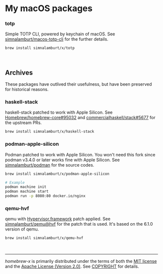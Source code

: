 My macOS packages
========
### totp
Simple TOTP CLI, powered by keychain of macOS. See [simnalamburt/macos-totp-cli](https://github.com/simnalamburt/macos-totp-cli) for the further details.
```bash
brew install simnalamburt/x/totp
```

&nbsp;

Archives
--------
These packages have outlived their usefulness, but have been preserved for historical reasons.

### haskell-stack
haskell-stack patched to work with Apple Silicon. See [Homebrew/homebrew-core#95032](https://github.com/Homebrew/homebrew-core/pull/95032) and [commercialhaskell/stack#5677](https://github.com/commercialhaskell/stack/pull/5677) for the upstream PRs.
```bash
brew install simnalamburt/x/haskell-stack
```

### podman-apple-silicon
Podman patched to work with Apple Silicon. You won't need this fork since podman v3.4.0 or later works fine with Apple Silicon. See [simnalamburt/podman](https://github.com/simnalamburt/podman) for the source codes.
```bash
brew install simnalamburt/x/podman-apple-silicon

# Example
podman machine init
podman machine start
podman run -p 8080:80 docker.io/nginx
```

### qemu-hvf
qemu with [Hypervisor.framework](https://developer.apple.com/documentation/hypervisor) patch applied. See [simnalamburt/qemu@hvf](https://github.com/simnalamburt/qemu/tree/hvf) for the patch that is used. It's based on the 6.1.0 version of qemu.
```bash
brew install simnalamburt/x/qemu-hvf
```

&nbsp;

--------
*homebrew-x* is primarily distributed under the terms of both the [MIT license]
and the [Apache License (Version 2.0)]. See [COPYRIGHT] for details.

[MIT license]: LICENSE-MIT
[Apache License (Version 2.0)]: LICENSE-APACHE
[COPYRIGHT]: COPYRIGHT
